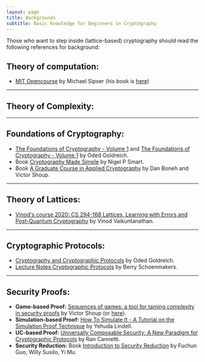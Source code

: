 ```yaml
---
layout: page
title: Backgrounds
subtitle: Basic Knowledge for Beginners in Cryptography
---
```


Those who want to step inside (lattice-based) cryptography should read the following references for background:

## Theory of computation:
- [MIT Opencourse](https://ocw.mit.edu/courses/mathematics/18-404j-theory-of-computation-fall-2006/) by Michael Sipser  (his book is [here](http://fuuu.be/polytech/INFOF408/Introduction-To-The-Theory-Of-Computation-Michael-Sipser.pdf))

---
## Theory of Complexity:

----

## Foundations of Cryptography: 

- [The Foundations of Cryptography - Volume 1](http://www.wisdom.weizmann.ac.il/~oded/foc-vol1.html) and [The Foundations of Cryptography - Volume 1](http://www.wisdom.weizmann.ac.il/~oded/foc-vol2.html) by Oded Goldreich. 
- Book [Cryptography Made Simple](https://link.springer.com/book/10.1007/978-3-319-21936-3) by Nigel P Smart. 
- Book [A Graduate Course in Applied Cryptography](https://toc.cryptobook.us/) by Dan Boneh and Victor Shoup.


---

## Theory of Lattices:  
- [Vinod's course 2020: CS 294-168 Lattices, Learning with Errors and Post-Quantum Cryptography](http://people.csail.mit.edu/vinodv/CS294/?fbclid=IwAR03f7Ck67fBMaI7yWmnge0-aUtMH1FZJ-1q0WyLHaFIv3Ac4XjTvJQOEsQ) by Vinod Vaikuntanathan.

----

## Cryptographic Protocols: 
- [Cryptography and Cryptographic Protocols](http://www.wisdom.weizmann.ac.il/~oded/foc-sur01.html) by Oded Goldreich.
- [Lecture Notes Cryptographic Protocols](https://www.win.tue.nl/~berry/2DMI00/) by  Berry Schoenmakers.

---
## Security Proofs: 
- **Game-based Proof:** [Sequences of games: a tool for taming complexity in security proofs](https://eprint.iacr.org/2004/332)  by Victor Shoup  (or [here](https://www.shoup.net/papers/games.pdf)).
- **Simulation-based Proof:**  [How To Simulate It - A Tutorial on the Simulation Proof Technique](https://eprint.iacr.org/2016/046) by Yehuda Lindell.
- **UC-based Proof:** [Universally Composable Security: A New Paradigm for Cryptographic Protocols](https://eprint.iacr.org/2000/067.pdf)  by Ran Cannetti.
- **Security Reduction:** Book [Introduction to Security Reduction](https://link.springer.com/book/10.1007/978-3-319-93049-7) by  Fuchun Guo, Willy Susilo, Yi Mu.



